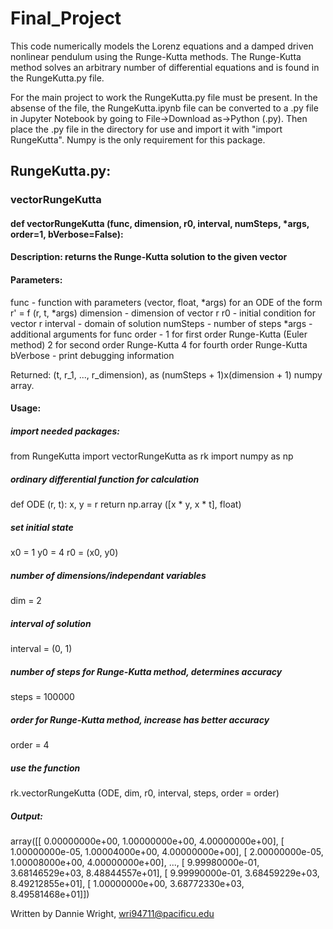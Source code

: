 # Final_Project

This code numerically models the Lorenz equations and a damped driven nonlinear pendulum using the Runge-Kutta methods. The Runge-Kutta method solves an arbitrary number of differential equations and is found in the RungeKutta.py file.

For the main project to work the RungeKutta.py file must be present. In the absense of the file, the RungeKutta.ipynb file can be converted to a .py file in Jupyter Notebook by going to File->Download as->Python (.py). Then place the .py file in the directory for use and import it with "import RungeKutta". Numpy is the only requirement for this package.

## RungeKutta.py:

### vectorRungeKutta

#### def vectorRungeKutta (func, dimension, r0, interval, numSteps, *args, order=1, bVerbose=False):

#### Description: returns the Runge-Kutta solution to the given vector
    
#### Parameters: 
   func - function with parameters (vector, float, *args) for
                   an ODE of the form r' = f (r, t, *args)
   dimension - dimension of vector r
   r0 - initial condition for vector r 
   interval - domain of solution
   numSteps - number of steps
   *args - additional arguments for func
   order - 1 for first order Runge-Kutta (Euler method)
           2 for second order Runge-Kutta
           4 for fourth order Runge-Kutta
   bVerbose - print debugging information
                        
Returned: (t, r_1, ..., r_dimension), as (numSteps + 1)x(dimension + 1) 
          numpy array.

#### Usage:

##### import needed packages:
from RungeKutta import vectorRungeKutta as rk
import numpy as np

##### ordinary differential function for calculation
def ODE (r, t):
   x, y = r
   return np.array ([x * y, x * t], float)

##### set initial state
x0 = 1
y0 = 4
r0 = (x0, y0)

##### number of dimensions/independant variables
dim = 2

##### interval of solution
interval = (0, 1)

##### number of steps for Runge-Kutta method, determines accuracy
steps = 100000

##### order for Runge-Kutta method, increase has better accuracy
order = 4

##### use the function
rk.vectorRungeKutta (ODE, dim, r0, interval, steps, order = order)

##### Output:
array([[  0.00000000e+00,   1.00000000e+00,   4.00000000e+00],
       [  1.00000000e-05,   1.00004000e+00,   4.00000000e+00],
       [  2.00000000e-05,   1.00008000e+00,   4.00000000e+00],
       ..., 
       [  9.99980000e-01,   3.68146529e+03,   8.48844557e+01],
       [  9.99990000e-01,   3.68459229e+03,   8.49212855e+01],
       [  1.00000000e+00,   3.68772330e+03,   8.49581468e+01]])


Written by Dannie Wright, wri94711@pacificu.edu

